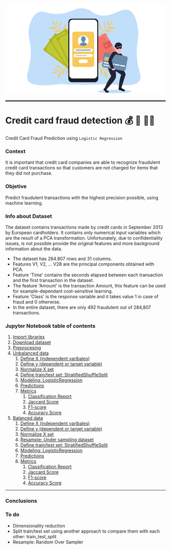![credit card banner](images/banner-credit-card-fraud.jpg "Credit card fraud detection banner")

<hr style="border:2px solid gray">

# Credit card fraud detection :moneybag: :supervillain: :supervillain_woman:
Credit Card Fraud Prediction using `Logistic Regression`


### Context
It is important that credit card companies are able to recognize fraudulent credit card transactions so that customers are not charged for items that they did not purchase.

### Objetive
Predict fraudulent transactions with the highest precision possible, using machine learning. 

### Info about Dataset
The dataset contains transactions made by credit cards in September 2013 by European cardholders.
It contains only numerical input variables which are the result of a PCA transformation. Unfortunately, due to confidentiality issues, is not possible provide the original features and more background information about the data.

* The dataset has 284.807 rows and 31 columns. 
* Features V1, V2, … V28 are the principal components obtained with PCA. 
* Feature 'Time' contains the seconds elapsed between each transaction and the first transaction in the dataset. 
* The feature 'Amount' is the transaction Amount, this feature can be used for example-dependant cost-sensitive learning. 
* Feature 'Class' is the response variable and it takes value 1 in case of fraud and 0 otherwise.
* In the entire dataset, there are only 492 fraudulent out of 284,807 transactions.

### Jupyter Notebook table of contents


<ol>
    <li><a href= "#Import libraries">Import libraries</a></li>
    <li><a href= "#Download dataset">Download dataset</a></li>
    <li><a href="#Preprocesing">Preprocesing</a></li>
    <li><a href="#Unbalanced data">Unbalanced data</a>
        <ol>
            <li><a href="#Define X">Define X (independent varibales)</a></li>
            <li><a href="#Define y">Define y (dependent or target variable)</a> </li>
            <li><a href="#Normalize X set">Normalize X set</a></li>
            <li><a href="#Define train/test set">Define train/test set: StratifiedShuffleSplit</a></li>
            <li><a href="#Modeling:LogisticRegression">Modeling: LogisticRegression</a></li>
            <li><a href="#Predictions">Predictions</a></li>
            <li><a href="#Metrics">Metrics</a>
                <ol>
                    <li><a href="#Classification Report">Classification Report</a></li>
                    <li><a href="#jaccard Score">Jaccard Score</a></li>
                    <li><a href="#F1-Score">F1-score</a></li>
                    <li><a href="#Accuracy Score">Accuracy Score</a></li>
                </ol>
            </li>
        </ol>
    </li>
    <li><a href="#Balanced data">Balanced data</a>
        <ol>
            <li><a href="#Define X">Define X (independent varibales)</a></li>
            <li><a href="#Define y">Define y (dependent or target variable)</a> </li>
            <li><a href="#Normalize X set">Normalize X set</a></li>
            <li><a href="#undersampling">Resample: Under sampling dataset</a></li>
            <li><a href="#Define train/test set">Define train/test set: StratifiedShuffleSplit</a></li>
            <li><a href="#Modeling: LogisticRegression">Modeling: LogisticRegression</a></li>
            <li><a href="#Predictions">Predictions</a></li>
            <li><a href="#Metrics">Metrics</a>
                <ol>
                    <li><a href="#Classification Report">Classification Report</a></li>
                    <li><a href="#jaccard Score">Jaccard Score</a></li>
                    <li><a href="#F1-Score">F1-score</a></li>
                    <li><a href="#Accuracy Score">Accuracy Score</a></li>
                </ol>
            </li>
        </ol>
    </li>
</ol>

<hr style="border:1px black">

### Conclusions


### To do
- Dimensionality reduction
- Split train/test set using another approach to compare them with each other: train_test_split
- Resample: Random Over Sampler
